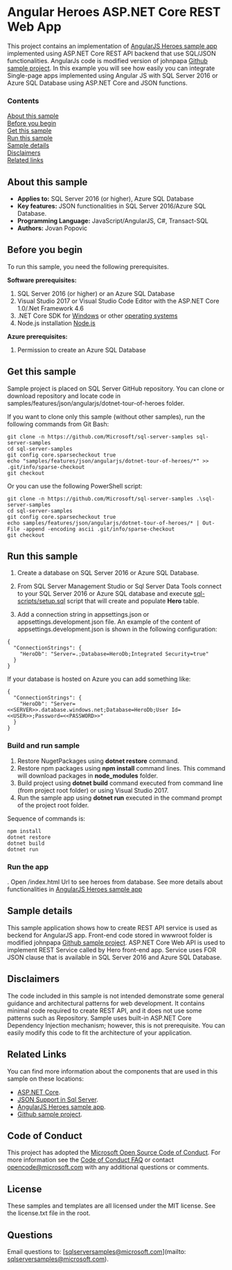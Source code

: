 # Angular Heroes ASP.NET Core REST Web App

This project contains an implementation of [AngularJS Heroes sample app](https://angular.io/docs/ts/latest/tutorial/) implemented using ASP.NET Core REST API backend that use SQL/JSON functionalities.
AngularJs code is modified version of johnpapa [Github sample project](https://github.com/johnpapa/angular2-tour-of-heroes).
In this example you will see how easily you can integrate Single-page apps implemented using Angular JS with SQL Server 2016 or Azure SQL Database using ASP.NET Core and JSON functions.

### Contents

[About this sample](#about-this-sample)<br/>
[Before you begin](#before-you-begin)<br/>
[Get this sample](#get-this-sample)<br/>
[Run this sample](#run-this-sample)<br/>
[Sample details](#sample-details)<br/>
[Disclaimers](#disclaimers)<br/>
[Related links](#related-links)<br/>

<a name=about-this-sample></a>

## About this sample

- **Applies to:** SQL Server 2016 (or higher), Azure SQL Database
- **Key features:** JSON functionalities in SQL Server 2016/Azure SQL Database.
- **Programming Language:** JavaScript/AngularJS, C#, Transact-SQL
- **Authors:** Jovan Popovic

<a name=before-you-begin></a>

## Before you begin

To run this sample, you need the following prerequisites.

**Software prerequisites:**

1. SQL Server 2016 (or higher) or an Azure SQL Database
2. Visual Studio 2017 or Visual Studio Code Editor with the ASP.NET Core 1.0/.Net Framework 4.6
3. .NET Core SDK for [Windows](https://go.microsoft.com/fwlink/?LinkID=827524) or other [operating systems](https://www.microsoft.com/net/core)
4. Node.js installation [Node.js](https://nodejs.org/en/download/)

**Azure prerequisites:**

1. Permission to create an Azure SQL Database


<a name=get-this-sample></a>

## Get this sample

Sample project is placed on SQL Server GitHub repository. You can clone or download repository and locate code
in samples/features/json/angularjs/dotnet-tour-of-heroes folder.

If you want to clone only this sample (without other samples), run the following commands from Git Bash:

```
git clone -n https://github.com/Microsoft/sql-server-samples sql-server-samples
cd sql-server-samples
git config core.sparsecheckout true
echo "samples/features/json/angularjs/dotnet-tour-of-heroes/*" >> .git/info/sparse-checkout
git checkout
```

Or you can use the following PowerShell script:
```
git clone -n https://github.com/Microsoft/sql-server-samples .\sql-server-samples
cd sql-server-samples
git config core.sparsecheckout true
echo samples/features/json/angularjs/dotnet-tour-of-heroes/* | Out-File -append -encoding ascii .git/info/sparse-checkout
git checkout
```

<a name=run-this-sample></a>

## Run this sample

1. Create a database on SQL Server 2016 or Azure SQL Database.

2. From SQL Server Management Studio or Sql Server Data Tools connect to your SQL Server 2016 or Azure SQL database and execute [sql-scripts/setup.sql](sql-scripts/setup.sql) script that will create and populate **Hero** table.

3. Add a connection string in appsettings.json or appsettings.development.json file. An example of the content of appsettings.development.json is shown in the following configuration:

```
{
  "ConnectionStrings": {
    "HeroDb": "Server=.;Database=HeroDb;Integrated Security=true"
  }
}
```

If your database is hosted on Azure you can add something like:
```
{
  "ConnectionStrings": {
    "HeroDb": "Server=<<SERVER>>.database.windows.net;Database=HeroDb;User Id=<<USER>>;Password=<<PASSWORD>>"
  }
}
```

### Build and run sample

1. Restore NugetPackages using **dotnet restore** command.
2. Restore npm packages using **npm install** command lines. This command will download packages in **node_modules** folder.
3. Build project using **dotnet build** command executed from command line (from project root folder) or using Visual Studio 2017.
4. Run the sample app using **dotnet run** executed in the command prompt of the project root folder.

Sequence of commands is:
```
npm install
dotnet restore
dotnet build
dotnet run
```

### Run the app
. Open /index.html Url to see heroes from database.
See more details about functionalities in [AngularJS Heroes sample app](https://angular.io/docs/ts/latest/tutorial/)

<a name=sample-details></a>

## Sample details

This sample application shows how to create REST API service is used as beckend for AngularJS app.
Front-end code stored in wwwroot folder is modified johnpapa [Github sample project](https://github.com/johnpapa/angular2-tour-of-heroes).
ASP.NET Core Web API is used to implement REST Service called by Hero front-end app.
Service uses FOR JSON clause that is available in SQL Server 2016 and Azure SQL Database.

<a name=disclaimers></a>

## Disclaimers
The code included in this sample is not intended demonstrate some general guidance and architectural patterns for web development. It contains minimal code required to create REST API, and it does not use some patterns such as Repository. Sample uses built-in ASP.NET Core Dependency Injection mechanism; however, this is not prerequisite.
You can easily modify this code to fit the architecture of your application.

<a name=related-links></a>

## Related Links

You can find more information about the components that are used in this sample on these locations:
- [ASP.NET Core](http://www.asp.net/core).
- [JSON Support in Sql Server](https://msdn.microsoft.com/en-us/library/dn921897.aspx).
- [AngularJS Heroes sample app](https://angular.io/docs/ts/latest/tutorial/).
- [Github sample project](https://github.com/johnpapa/angular2-tour-of-heroes).

## Code of Conduct
This project has adopted the [Microsoft Open Source Code of Conduct](https://opensource.microsoft.com/codeofconduct/). For more information see the [Code of Conduct FAQ](https://opensource.microsoft.com/codeofconduct/faq/) or contact [opencode@microsoft.com](mailto:opencode@microsoft.com) with any additional questions or comments.

## License
These samples and templates are all licensed under the MIT license. See the license.txt file in the root.

## Questions
Email questions to: [sqlserversamples@microsoft.com](mailto: sqlserversamples@microsoft.com).
